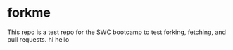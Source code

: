 # forkme
This repo is a test repo for the SWC bootcamp to test forking, fetching, and pull requests. 
hi
hello
